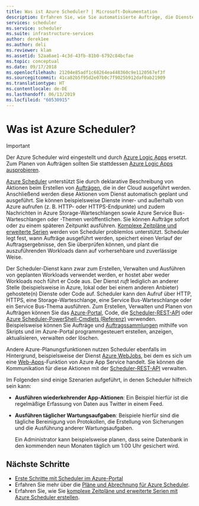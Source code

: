 ```yaml
---
title: Was ist Azure Scheduler? | Microsoft-Dokumentation
description: Erfahren Sie, wie Sie automatisierte Aufträge, die Dienste innerhalb und außerhalb von Azure aufrufen, erstellen, planen und ausführen.
services: scheduler
ms.service: scheduler
ms.suite: infrastructure-services
author: derek1ee
ms.author: deli
ms.reviewer: klam
ms.assetid: 52aa6ae1-4c3d-43fb-81b0-6792c84bcfae
ms.topic: conceptual
ms.date: 09/17/2018
ms.openlocfilehash: 21204e85adf1c68264ea448360c9e1120567ef3f
ms.sourcegitcommit: 41ca82b5f95d2e07b0c7f9025b912daf0ab21909
ms.translationtype: HT
ms.contentlocale: de-DE
ms.lasthandoff: 06/13/2019
ms.locfileid: "60530915"
---
```

# <a name="what-is-azure-scheduler"></a>Was ist Azure Scheduler?

> [!IMPORTANT]
> Der Azure Scheduler wird eingestellt und durch [Azure Logic Apps](../logic-apps/logic-apps-overview.md) ersetzt. Zum Planen von Aufträgen sollten Sie stattdessen [Azure Logic Apps ausprobieren](../scheduler/migrate-from-scheduler-to-logic-apps.md). 

[Azure Scheduler](https://azure.microsoft.com/services/scheduler/) unterstützt Sie durch deklarative Beschreibung von Aktionen beim Erstellen von [Aufträgen](../scheduler/scheduler-concepts-terms.md), die in der Cloud ausgeführt werden. Anschließend werden diese Aktionen vom Dienst automatisch geplant und ausgeführt. Sie können beispielsweise Dienste inner- und außerhalb von Azure aufrufen (z. B. HTTP- oder HTTPS-Endpunkte) und zudem Nachrichten in Azure Storage-Warteschlangen sowie Azure Service Bus-Warteschlangen oder -Themen veröffentlichen. Sie können Aufträge sofort oder zu einem späteren Zeitpunkt ausführen. [Komplexe Zeitpläne und erweiterte Serien](../scheduler/scheduler-advanced-complexity.md) werden von Scheduler problemlos unterstützt. Scheduler legt fest, wann Aufträge ausgeführt werden, speichert einen Verlauf der Auftragsergebnisse, den Sie überprüfen können, und plant die auszuführenden Workloads dann auf vorhersehbare und zuverlässige Weise.

Der Scheduler-Dienst kann zwar zum Erstellen, Verwalten und Ausführen von geplanten Workloads verwendet werden, er hostet aber weder Workloads noch führt er Code aus. Der Dienst *ruft* lediglich an anderer Stelle (beispielsweise in Azure, lokal oder bei einem anderen Anbieter) gehostete(n) Dienste oder Code auf. Scheduler kann den Aufruf über HTTP, HTTPS, eine Storage-Warteschlange, eine Service Bus-Warteschlange oder ein Service Bus-Thema ausführen. Zum Erstellen, Verwalten und Planen von Aufträgen können Sie das [Azure-Portal](../scheduler/scheduler-get-started-portal.md), Code, die [Scheduler-REST-API](https://docs.microsoft.com/rest/api/scheduler/) oder [Azure Scheduler-PowerShell-Cmdlets (Referenz)](scheduler-powershell-reference.md) verwenden. Beispielsweise können Sie Aufträge und [Auftragssammlungen](../scheduler/scheduler-concepts-terms.md) mithilfe von Skripts und im Azure-Portal programmgesteuert erstellen, anzeigen, aktualisieren, verwalten oder löschen.

Andere Azure-Planungsfunktionen nutzen Scheduler ebenfalls im Hintergrund, beispielsweise der Dienst [Azure WebJobs](../app-service/webjobs-create.md), bei dem es sich um eine [Web-Apps](https://azure.microsoft.com/services/app-service/web/)-Funktion von Azure App Service handelt. Sie können die Kommunikation für diese Aktionen mit der [Scheduler-REST-API](https://docs.microsoft.com/rest/api/scheduler/) verwalten.

Im Folgenden sind einige Szenarien aufgeführt, in denen Scheduler hilfreich sein kann:

* **Ausführen wiederkehrender App-Aktionen**: Ein Beispiel hierfür ist die regelmäßige Erfassung von Daten aus Twitter in einem Feed.

* **Ausführen täglicher Wartungsaufgaben**: Beispiele hierfür sind die tägliche Bereinigung von Protokollen, die Erstellung von Sicherungen und die Ausführung anderer Wartungsaufgaben. 

  Ein Administrator kann beispielsweise planen, dass seine Datenbank in den kommenden neun Monaten täglich um 1:00 Uhr gesichert wird.

## <a name="next-steps"></a>Nächste Schritte

* [Erste Schritte mit Scheduler im Azure-Portal](scheduler-get-started-portal.md)
* Erfahren Sie mehr über die [Pläne und Abrechnung für Azure Scheduler](scheduler-plans-billing.md).
* Erfahren Sie, wie Sie [komplexe Zeitpläne und erweiterte Serien mit Azure Scheduler erstellen](scheduler-advanced-complexity.md).